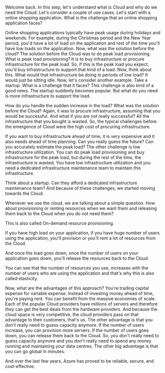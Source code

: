 Welcome back. In this step, let's understand what is Cloud and why do we need the Cloud:
Let's consider a couple of use cases. Let's start with a online shopping application.
What is the challenge that an online shopping application faces?

Online shopping applications typically have peak usage during holidays and weekends.
For example, during the Christmas period and the New Year period, you'd have a lot of load on the application and rest of the time you'll have low loads on the application.
Now, what was the solution before the cloud?
The solution before the Cloud was to do peak load provisioning.
What is peak load provisioning?
It is to buy infrastructure or procure infrastructure for the peak load.
So, if this is the peak load you expect, you'd buy infrastructure to support that kind of a load.
Now, think about this.
What would that infrastructure be doing in periods of low load?
It would just be sitting idle. Now,
let's consider another example.
Take a startup.
What is a challenge that it faces?
This challenge is also kind of a good news.
The startup suddenly becomes popular.
But what do you need is more infrastructure to support the load.

How do you handle the sudden increase in the load?
What was the solution before the Cloud?
Again, it was to procure infrastructure, assuming that you would be successful.
And what if you are not really successful?
All the infrastructure that you bought is wasted.
So, the typical challenges before the emergence of Cloud were the high cost of procuring infrastructure.

If you want to buy infrastructure ahead of time, it is very expensive and it also needs ahead of time
planning.
Can you really guess the future?
Can you accurately estimate the peak load?
The other challenge is low infrastructure utilization.
You can do peak load provisioning and buy infrastructure for the peak load, but during the rest of
the time, the infrastructure is wasted.
You have low infrastructure utilization and you need a dedicated infrastructure maintenance team to
maintain this infrastructure.

Think about a startup.
Can they afford a dedicated infrastructure maintenance team?
And because of these challenges, we started moving towards the Cloud.

Whenever we use the cloud, we are talking about a simple question.
How about provisioning or renting resources when we want them and releasing them back to the Cloud when
you do not need them?

This is also called On-demand resource provisioning.

If you have high load on your application, if you have huge number of users using the application,
you'll provision or you'll rent a lot of resources from the Cloud.

And once the load goes down, once the number of users on your application goes down, you'll release
the resources back to the Cloud.

You can see that the number of resources you use, increases with the number of users who are using the
application and that's why this is also called elasticity.

Now, what are the advantages of this approach?
You're trading capital expense for variable expense.
Instead of investing money ahead of time, you're paying rent.
You can benefit from the massive economies of scale.
Each of the popular Cloud providers have millions of servers and therefore they can get the best deals from the hardware providers.
And because the cloud space is very competitive, the cloud providers pass on that advantage to their
customers, that's us.
The other advantage is that you don't really need to guess capacity anymore.
If the number of users increase, you can provision more servers.
If the number of users goes down, you can release them back to the Cloud.
So, you don't really need to guess capacity anymore and you don't really need to spend any money running
and maintaining your data centres.
The other big advantage is that you can go global in minutes.

And over the last few years, Azure has proved to be reliable, secure, and cost-effective.

